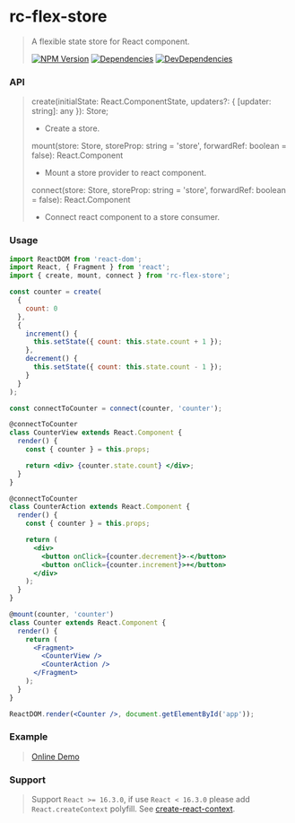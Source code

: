 # rc-flex-store

> A flexible state store for React component.
>
> [![NPM Version][npm-image]][npm-url]
> [![Dependencies][david-image]][david-url]
> [![DevDependencies][dev-david-image]][dev-david-url]

### API

> create(initialState: React.ComponentState, updaters?: { [updater: string]: any }): Store;
>
> - Create a store.
>
> mount(store: Store, storeProp: string = 'store', forwardRef: boolean = false): React.Component
>
> - Mount a store provider to react component.
>
> connect(store: Store, storeProp: string = 'store', forwardRef: boolean = false): React.Component
>
> - Connect react component to a store consumer.

### Usage

```jsx
import ReactDOM from 'react-dom';
import React, { Fragment } from 'react';
import { create, mount, connect } from 'rc-flex-store';

const counter = create(
  {
    count: 0
  },
  {
    increment() {
      this.setState({ count: this.state.count + 1 });
    },
    decrement() {
      this.setState({ count: this.state.count - 1 });
    }
  }
);

const connectToCounter = connect(counter, 'counter');

@connectToCounter
class CounterView extends React.Component {
  render() {
    const { counter } = this.props;

    return <div> {counter.state.count} </div>;
  }
}

@connectToCounter
class CounterAction extends React.Component {
  render() {
    const { counter } = this.props;

    return (
      <div>
        <button onClick={counter.decrement}>-</button>
        <button onClick={counter.increment}>+</button>
      </div>
    );
  }
}

@mount(counter, 'counter')
class Counter extends React.Component {
  render() {
    return (
      <Fragment>
        <CounterView />
        <CounterAction />
      </Fragment>
    );
  }
}

ReactDOM.render(<Counter />, document.getElementById('app'));
```

### Example

> [Online Demo](https://codesandbox.io/s/p3jrym1opx)

### Support

> Support `React >= 16.3.0`, if use `React < 16.3.0` please add `React.createContext` polyfill. See [create-react-context](https://github.com/jamiebuilds/create-react-context).

[npm-image]: https://img.shields.io/npm/v/rc-flex-store.svg?style=flat-square
[npm-url]: https://www.npmjs.org/package/rc-flex-store
[david-image]: http://img.shields.io/david/nuintun/rc-flex-store.svg?style=flat-square
[david-url]: https://david-dm.org/nuintun/rc-flex-store
[dev-david-image]: http://img.shields.io/david/dev/nuintun/rc-flex-store.svg?style=flat-square
[dev-david-url]: https://david-dm.org/nuintun/rc-flex-store?type=dev
